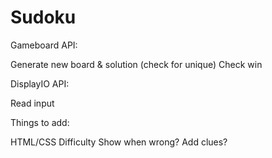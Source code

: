 # Sudoku


Gameboard API:

Generate new board & solution (check for unique)
Check win


DisplayIO API:

Read input


Things to add:


HTML/CSS
Difficulty
Show when wrong?
Add clues?
